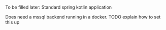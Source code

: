 To be filled later:
Standard spring kotlin application

Does need a mssql backend running in a docker.
TODO explain how to set this up


